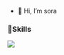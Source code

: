 - 👋 Hi, I’m sora

### 🦾Skills

<img src="https://img.shields.io/badge/react-20232a.svg?style=for-the-badge&logo=react&logoColor=61DAFB" />
